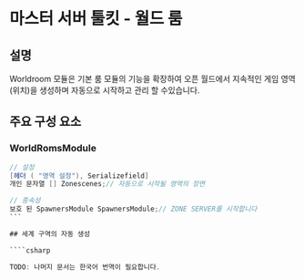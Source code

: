 # 마스터 서버 툴킷 - 월드 룸

## 설명
Worldroom 모듈은 기본 룸 모듈의 기능을 확장하여 오픈 월드에서 지속적인 게임 영역 (위치)을 생성하며 자동으로 시작하고 관리 할 수 ​​있습니다.

## 주요 구성 요소

### WorldRomsModule
````csharp
// 설정
[헤더 ( "영역 설정"), Serializefield]
개인 문자열 [] Zonescenes;// 자동으로 시작될 영역의 장면

// 종속성
보호 된 SpawnersModule SpawnersModule;// ZONE SERVER를 시작합니다
```

## 세계 구역의 자동 생성

````csharp

TODO: 나머지 문서는 한국어 번역이 필요합니다.
